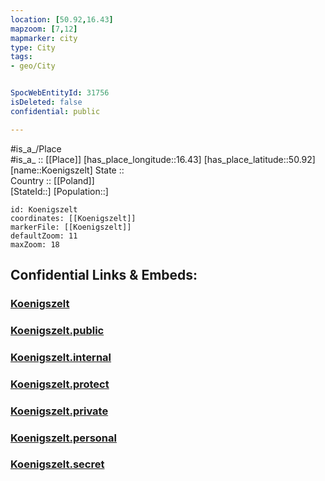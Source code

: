 ```yaml
---
location: [50.92,16.43] 
mapzoom: [7,12] 
mapmarker: city 
type: City
tags:
- geo/City


SpocWebEntityId: 31756
isDeleted: false
confidential: public

---
```

#is_a_/Place  
#is_a_ :: [[Place]] 
[has_place_longitude::16.43] 
[has_place_latitude::50.92] 
[name::Koenigszelt] 
State ::  
Country :: [[Poland]]  
[StateId::] 
[Population::] 



```leaflet
id: Koenigszelt
coordinates: [[Koenigszelt]] 
markerFile: [[Koenigszelt]] 
defaultZoom: 11 
maxZoom: 18
```


## Confidential Links & Embeds: 

### [Koenigszelt](/_Standards/Earth/Continent/Europe/Europe~East/Poland/Provinces~Poland/Lower_Silesian/City/Koenigszelt.md) 

### [Koenigszelt.public](/_public/Earth/Continent/Europe/Europe~East/Poland/Provinces~Poland/Lower_Silesian/City/Koenigszelt.public.md) 

### [Koenigszelt.internal](/_internal/Earth/Continent/Europe/Europe~East/Poland/Provinces~Poland/Lower_Silesian/City/Koenigszelt.internal.md) 

### [Koenigszelt.protect](/_protect/Earth/Continent/Europe/Europe~East/Poland/Provinces~Poland/Lower_Silesian/City/Koenigszelt.protect.md) 

### [Koenigszelt.private](/_private/Earth/Continent/Europe/Europe~East/Poland/Provinces~Poland/Lower_Silesian/City/Koenigszelt.private.md) 

### [Koenigszelt.personal](/_personal/Earth/Continent/Europe/Europe~East/Poland/Provinces~Poland/Lower_Silesian/City/Koenigszelt.personal.md) 

### [Koenigszelt.secret](/_secret/Earth/Continent/Europe/Europe~East/Poland/Provinces~Poland/Lower_Silesian/City/Koenigszelt.secret.md)

